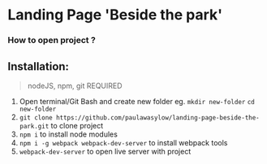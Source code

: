 # Landing Page 'Beside the park'

### How to open project ?

## Installation:

> nodeJS, npm, git REQUIRED


1. Open terminal/Git Bash and create new folder eg. `mkdir new-folder` `cd new-folder` 
2. `git clone https://github.com/paulawasylow/landing-page-beside-the-park.git` to clone project
3. `npm i` to install node modules
4. `npm i -g webpack webpack-dev-server` to install webpack tools
5. `webpack-dev-server` to open live server with project
